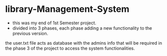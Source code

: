 # library-Management-System
- this was my end of 1st Semester project.
- divided into 3 phases, each phase adding a new functionality to the previous version.


the user.txt file acts as database with the admins info that will be required in the phase 3 of the project to access the system functionalities.
